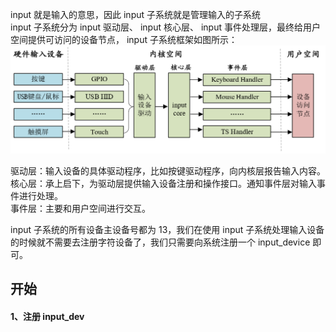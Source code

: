 input 就是输入的意思，因此 input 子系统就是管理输入的子系统  
input 子系统分为 input 驱动层、 input 核心层、 input 事件处理层，最终给用户空间提供可访问的设备节点， input 子系统框架如图所示：  
![alt text](image-1.png)  

驱动层：输入设备的具体驱动程序，比如按键驱动程序，向内核层报告输入内容。  
核心层：承上启下，为驱动层提供输入设备注册和操作接口。通知事件层对输入事件进行处理。  
事件层：主要和用户空间进行交互。


input 子系统的所有设备主设备号都为 13，我们在使用 input 子系统处理输入设备的时候就不需要去注册字符设备了，我们只需要向系统注册一个 input_device 即可。


## 开始

#### 1、注册 input_dev